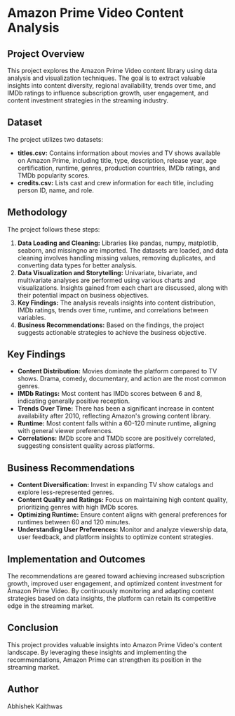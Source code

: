 # Amazon Prime Video Content Analysis

## Project Overview

This project explores the Amazon Prime Video content library using data analysis and visualization techniques. The goal is to extract valuable insights into content diversity, regional availability, trends over time, and IMDb ratings to influence subscription growth, user engagement, and content investment strategies in the streaming industry.

## Dataset

The project utilizes two datasets:

- **titles.csv:** Contains information about movies and TV shows available on Amazon Prime, including title, type, description, release year, age certification, runtime, genres, production countries, IMDb ratings, and TMDb popularity scores.
- **credits.csv:** Lists cast and crew information for each title, including person ID, name, and role.

## Methodology

The project follows these steps:

1. **Data Loading and Cleaning:** Libraries like pandas, numpy, matplotlib, seaborn, and missingno are imported. The datasets are loaded, and data cleaning involves handling missing values, removing duplicates, and converting data types for better analysis.
2. **Data Visualization and Storytelling:** Univariate, bivariate, and multivariate analyses are performed using various charts and visualizations. Insights gained from each chart are discussed, along with their potential impact on business objectives.
3. **Key Findings:** The analysis reveals insights into content distribution, IMDb ratings, trends over time, runtime, and correlations between variables.
4. **Business Recommendations:** Based on the findings, the project suggests actionable strategies to achieve the business objective.

## Key Findings

- **Content Distribution:** Movies dominate the platform compared to TV shows. Drama, comedy, documentary, and action are the most common genres.
- **IMDb Ratings:** Most content has IMDb scores between 6 and 8, indicating generally positive reception.
- **Trends Over Time:** There has been a significant increase in content availability after 2010, reflecting Amazon's growing content library.
- **Runtime:** Most content falls within a 60-120 minute runtime, aligning with general viewer preferences.
- **Correlations:** IMDb score and TMDb score are positively correlated, suggesting consistent quality across platforms.

## Business Recommendations

- **Content Diversification:** Invest in expanding TV show catalogs and explore less-represented genres.
- **Content Quality and Ratings:** Focus on maintaining high content quality, prioritizing genres with high IMDb scores.
- **Optimizing Runtime:** Ensure content aligns with general preferences for runtimes between 60 and 120 minutes.
- **Understanding User Preferences:** Monitor and analyze viewership data, user feedback, and platform insights to optimize content strategies.

## Implementation and Outcomes

The recommendations are geared toward achieving increased subscription growth, improved user engagement, and optimized content investment for Amazon Prime Video. By continuously monitoring and adapting content strategies based on data insights, the platform can retain its competitive edge in the streaming market.

## Conclusion

This project provides valuable insights into Amazon Prime Video's content landscape. By leveraging these insights and implementing the recommendations, Amazon Prime can strengthen its position in the streaming market.

## Author

Abhishek Kaithwas
